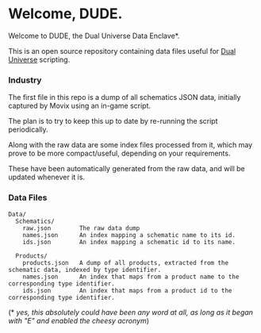 # Welcome, DUDE.

Welcome to DUDE, the Dual Universe Data Enclave*.

This is an open source repository containing data files useful for [Dual Universe](https://dualthegame.com) scripting.

### Industry

The first file in this repo is a dump of all schematics JSON data, initially captured by Movix using an in-game script. 

The plan is to try to keep this up to date by re-running the script periodically.

Along with the raw data are some index files processed from it, which may prove to be more compact/useful, depending on your requirements.

These have been automatically generated from the raw data, and will be updated whenever it is.

### Data Files

```
Data/
  Schematics/
    raw.json        The raw data dump
    names.json      An index mapping a schematic name to its id.
    ids.json        An index mapping a schematic id to its name.
    
  Products/
    products.json   A dump of all products, extracted from the schematic data, indexed by type identifier.
    names.json      An index that maps from a product name to the corresponding type identifier. 
    ids.json        An index that maps from a product id to the corresponding type identifier.
```
(* _yes, this absolutely could have been any word at all, as long as it began with "E" and enabled the cheesy acronym_)

